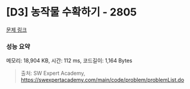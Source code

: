 # [D3] 농작물 수확하기 - 2805 

[문제 링크](https://swexpertacademy.com/main/code/problem/problemDetail.do?contestProbId=AV7GLXqKAWYDFAXB) 

### 성능 요약

메모리: 18,904 KB, 시간: 112 ms, 코드길이: 1,164 Bytes



> 출처: SW Expert Academy, https://swexpertacademy.com/main/code/problem/problemList.do